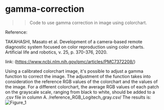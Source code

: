 # gamma-correction
>> Code to use gamma correction in image using colorchart. 

Reference:

TAKAHASHI, Masato et al. Development of a camera-based remote diagnostic system focused on color reproduction using color charts. Artificial life and robotics, v. 25, p. 370-376, 2020.

link: (https://www.ncbi.nlm.nih.gov/pmc/articles/PMC7372208/)


Using a calibrated colorchart image, it's possible to adjust a gamma function to correct the image. 
The adjustment of the function takes into consideration the reference RGB values of the colorchart and the values of the image.
For a different colorchart, the average RGB values of each patch on the grayscale scale, ranging from black to white, should be added to a .csv file in column A. /reference_RGB_Logitech_gray.csv/
The results is: 
![Figure_1](https://github.com/Photobiomedical-Instrumentation-Group/gamma-correction/assets/32850913/70d005df-2cd0-4a72-b7c5-73ba88076e3c)
